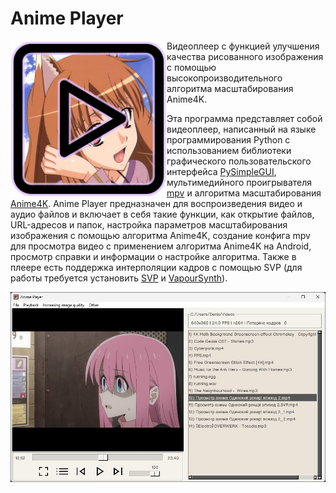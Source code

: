 # Anime Player

<img align="left" width="250" src="image/anime-player-icon.png" alt="Иконка"/>

Видеоплеер с функцией улучшения качества рисованного изображения с помощью высокопроизводительного алгоритма масштабирования Anime4K.

Эта программа представляет собой видеоплеер, написанный на языке программирования Python с использованием библиотеки графического пользовательского интерфейса [PySimpleGUI](https://github.com/PySimpleGUI/PySimpleGUI), мультимедийного проигрывателя [mpv](https://mpv.io/) и алгоритма масштабирования [Anime4K](https://github.com/bloc97/Anime4K). Anime Player предназначен для воспроизведения видео и аудио файлов и включает в себя такие функции, как открытие файлов, URL-адресов и папок, настройка параметров масштабирования изображения с помощью алгоритма Anime4K, создание конфига mpv для просмотра видео с применением алгоритма Anime4K на Android, просмотр справки и информации о настройке алгоритма.
Также в плеере есть поддержка интерполяции кадров с помощью SVP (для работы требуется установить [SVP](https://www.svp-team.com/) и [VapourSynth](https://github.com/vapoursynth/vapoursynth/releases)).
<br clear="left"/>

![Скриншот](doc/screenshot.jpg)
